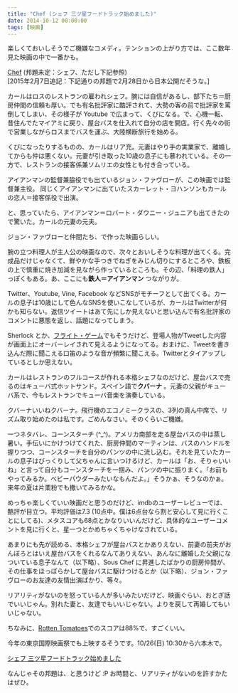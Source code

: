 ```yaml
---
title: "Chef (シェフ 三ツ星フードトラック始めました)"
date: 2014-10-12 00:00:00
tags: [映画]
---
```


楽しくておいしそうでご機嫌なコメディ。テンションの上がり方では、ここ数年見た映画の中で一番かも。 

  


[Chef](http://www.imdb.com/title/tt2883512/) (邦題未定：シェフ、ただし下記参照)  
[2015年2月7日追記：下記通りの邦題で2月28日から日本公開だそうな。] 

  


カールはロスのレストランの雇われシェフ。腕には自信があるし、部下たち＝厨房仲間の信頼も厚い。でも有名批評家に酷評されて、大勢の客の前で批評家を罵倒してしまい、その様子が Youtube で広まって、くびになる。で、心機一転、昔住んでたマイアミに戻り、屋台バスを仕入れて自分の店を開店。行く先々の街で営業しながらロスまでバスを運ぶ、大陸横断旅行を始める。 

  


くびになったりするものの、カールはリア充。元妻はやり手の実業家で、離婚してからも仲は悪くない。元妻が引き取った10歳の息子にも慕われている。その一方で、レストランの接客係兼ソムリエの女性とも付き合っている。 

  


アイアンマンの監督兼脇役でも出ているジョン・ファヴローが、この映画では監督兼主役。 同じくアイアンマンに出ていたスカーレット・ヨハンソンもカールの恋人＝接客係役で出演。 

  


と、思っていたら、アイアンマン＝ロバート・ダウニー・ジュニアも出てきたので驚いた。カールの元妻の元夫。 

  


ジョン・ファヴローと仲間たち、で作った映画らしい。 

  


腕の立つ料理人が主人公の映画なので、次々とおいしそうな料理が出てくる。完成品だけじゃなくて、鮮やかな手つきでねぎをみじん切りにするところや、鉄板の上で慎重に焼き加減を見ながら作っているところも。その辺、「料理の鉄人」っぽくもある。あ、ここにも**鉄人＝アイアンマン** つながりが。 

  


Twitter、Youtube, Vine, Facebook などSNSがモチーフとして出てくる。カールの息子は10歳にして色んなSNSを使いこなしているが、カールはTwitterが何かも知らない。返信ツイートはあて先にしか見えないと思い込んで有名批評家のコメントに悪態を返し、話題になってしまう。 

  


Sherlock とか、[フライト・ゲーム](/2014/03/17/non-stop-furaitogeemu.html)でもそうだけど、登場人物がTweetした内容が画面上にオーバーレイされて見えるようになってる。おまけに、Tweetを書き込んだ際に聞こえる口笛のような音が頻繁に聞こえる。Twitterとタイアップしているとしか思えない。 

  


カールはレストランのフルコースが作れる本格シェフなのだけど、屋台バスで売るのはキューバ式ホットサンド。スペイン語で**クバーナ** 。元妻の父親がキューバ系で、今もレストランでキューバ音楽を演奏している。 

  


クバーナいいねクバーナ。飛行機のエコノミークラスの、3列の真ん中席で、リズム取り始めたのは私です。ごめんなさい。そのくらいご機嫌。 

  


一つネタバレ、コーンスターチ (^_^)。アメリカ南部を走る屋台バスの中は蒸し暑い。手伝いにかけつけてくれた、厨房仲間のマーティンは、バスのハンドルを握りつつ、コーンスターチを自分のパンツの中に流し込む。それを見ていたカールの息子はびっくりして父ちゃんに言いつけるけど、カールは「お、そりゃいいね」と言って自分もコーンスターチを一掴み、パンツの中に振りまく。「お前もやってみるか。ベビーパウダーみたいなもんだよ。」そうかぁ、そうなのかぁ。来年の夏は片栗粉でも撒いてみるかな。 

  


めっちゃ楽しくていい映画だと思うのだけど、imdbのユーザーレビューでは、酷評が目立つ。平均評価は7.3 (10点中。僕は6点台なら割と安心して見に行くことにしてる)、メタスコアも68点とかなりいいんだけど、具体的なユーザーコメントを見に行くと、星一つとかめちゃくちゃけなされている。 

  


あまりにも先が読める、本格シェフが屋台バスとかありえない、前妻の前夫がおんぼろとはいえ屋台バスをくれるなんてありえない、あんなに離婚した父親になついている息子なんて（以下略）、Sous Chef に昇進したばかりの厨房仲間が、その仕事をほっぽらかして屋台バスに駆けつけるとか（以下略）、ジョン・ファヴローのお友達の友情出演ばかり、等々。 

  


リアリティがないのを怒っている人が多いみたいだけど、映画ぐらい、おとぎ話でいいじゃん。別れた妻と、友達でもいいじゃない。よりを戻して再婚してもいいじゃない。 

  


ちなみに、[Rotten Tomatoes](http://www.rottentomatoes.com/m/chef_2014/)でのスコアは88%で、すごくいい。 

  


今年の東京国際映画祭でも上映するそうです。10/26(日) 10:30から六本木で。 

  


[シェフ 三ツ星フードトラック始めました](http://2014.tiff-jp.net/ja/lineup/works.php?id=53)

  


なんじゃその邦題は、と思うけど :P お時間と、リアリティがないのを許すかたはぜひ。
